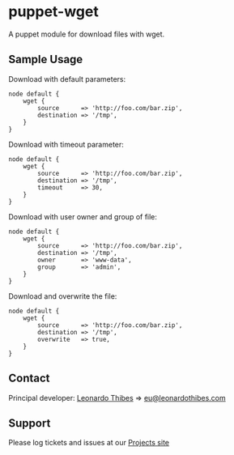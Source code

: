 puppet-wget
===========

A puppet module for download files with wget.

## Sample Usage
Download with default parameters:
```puppet
node default {
	wget {
		source      => 'http://foo.com/bar.zip',
		destination => '/tmp',
	}
}
```

Download with timeout parameter:
```puppet
node default {
	wget {
		source      => 'http://foo.com/bar.zip',
		destination => '/tmp',
		timeout     => 30,
	}
}
```

Download with user owner and group of file:
```puppet
node default {
	wget {
		source      => 'http://foo.com/bar.zip',
		destination => '/tmp',
		owner       => 'www-data',
		group       => 'admin',
	}
}
```

Download and overwrite the file:
```puppet
node default {
	wget {
		source      => 'http://foo.com/bar.zip',
		destination => '/tmp',
		overwrite   => true,
	}
}
```

Contact
-------

Principal developer:
	[Leonardo Thibes](http://leonardothibes.com) => [eu@leonardothibes.com](mailto:eu@leonardothibes.com)

Support
-------

Please log tickets and issues at our [Projects site](https://github.com/leonardothibes/puppet-wget/issues)
